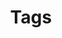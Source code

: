 ---
type: docs
title: "Tags"
linkTitle: "Tags"
description: "Related areas of content within the Project Radius docs"
---